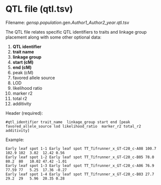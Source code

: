 # QTL file (qtl.tsv)
Filename: *gensp.population*.gen.*Author1_Author2_year*.qtl.tsv

The QTL file relates specific QTL identifiers to traits and linkage group placement along with some other optional data:
1. **QTL identifier**
2. **trait name**
3. **linkage group**
4. **start (cM)**
5. **end (cM)**
6. peak (cM)
7. favored allele source
8. LOD
9. likelihood ratio
10. marker r2
11. total r2
12. additivity

Header (required):
```
#qtl_identifier trait_name  linkage_group start end [peak favored_allele_source lod likelihood_ratio  marker_r2 total_r2  additivity]
```

Example:
```
Early leaf spot 1-1 Early leaf spot TT_Tifrunner_x_GT-C20_c-A08 100.7 102.9 102  3.02  12.42 0.56
Early leaf spot 1-2 Early leaf spot TT_Tifrunner_x_GT-C20_c-B05 78.0  80.2  80   10.02 47.42 -1.01
Early leaf spot 1-3 Early leaf spot TT_Tifrunner_x_GT-C20_c-A06 76.9  77.59 77   5.25  17.36 -0.27
Early leaf spot 1-4 Early leaf spot TT_Tifrunner_x_GT-C20_c-B03 27.7  29.2  29   5.96  20.35 0.28
```
